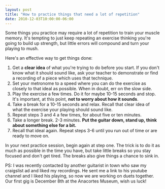 ```yaml
---
layout: post
title: "How to practice things that need a lot of repetition"
date: 2010-12-03T10:00:00-06:00
---
```


Some things you practice may require a lot of repetition to train your muscle memory. It's tempting to just keep repeating an exercise thinking you're going to build up strength, but little errors will compound and turn your playing to mush.

Here's an effective way to get things done:

1. Get a **clear idea**  of what you're trying to do before you start. If you don't know what it should sound like, ask your teacher to demonstrate or find a recording of a piece which uses that technique. 
2. Set your metronome to a speed where you can do the exercise as closely to that ideal as possible. When in doubt, err on the slow side. 
3. Play the exercise a few times. Do it for maybe 10-15 seconds and stop. It's important, at this point, **not to worry about how it sounds**. 
4. Take a break for a 10-15 seconds and relax. Recall that clear idea of what the exercise your playing should sound like. 
5. Repeat steps 3 and 4 a few times, for about five or ten minutes.
6. Take a longer break. 2-3 minutes. **Put the guitar down, stand up, think about something else for a bit.**
7. Recall that ideal again. Repeat steps 3-6 until you run out of time or are ready to move on.

In your next practice session, begin again at step one. The trick is to do it as much as possible in the time you have, but take little breaks so you stay focused and don't get tired. The breaks also give things a chance to sink in. 

PS: I was recently contacted by another guitarist in town who saw my craigslist ad and liked my recordings. He sent me a link to his youtube channel and I liked his playing, so now we are working on duets together. Our first gig is December 8th at the Anacortes Museum, wish us luck!

